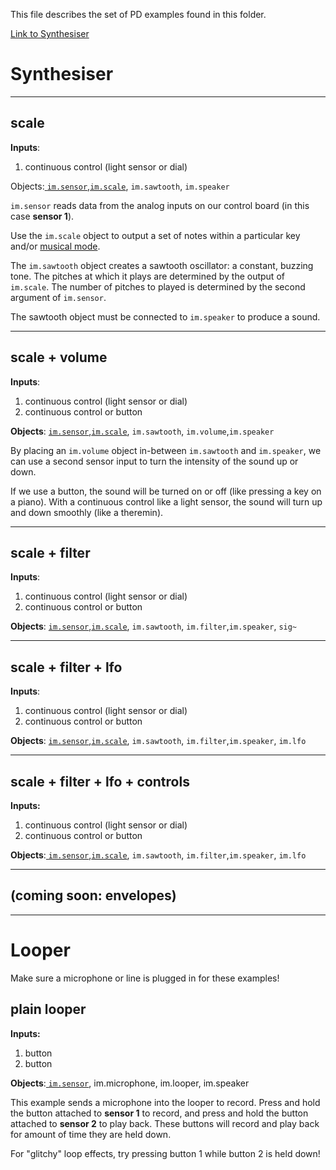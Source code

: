 This file describes the set of PD examples found in this folder.

[Link to Synthesiser](#Synthesiser)

# Synthesiser

---



## scale

**Inputs**: 

1. continuous control (light sensor or dial)

Objects:[ `im.sensor`](im-objects.md#imsensor),[`im.scale`](im-objects.md#imscale), `im.sawtooth`, `im.speaker`

`im.sensor` reads data from the analog inputs on our control board (in this case **sensor 1**).

Use the `im.scale` object to output a set of notes within a particular key and/or [musical mode](https://blog.landr.com/music-modes/).

The `im.sawtooth` object creates a sawtooth oscillator: a constant, buzzing tone. The pitches at which it plays are determined by the output of `im.scale`.  The number of pitches to played is determined by the second argument of `im.sensor`.

The sawtooth object must be connected to `im.speaker` to produce a sound.

___



## scale + volume

**Inputs**: 

1. continuous control (light sensor or dial)
2. continuous control or button

**Objects**: [ `im.sensor`](im-objects.md#imsensor),[`im.scale`](im-objects.md#imscale), `im.sawtooth`, `im.volume`,`im.speaker`

By placing an `im.volume` object in-between `im.sawtooth` and `im.speaker`, we can use a second sensor input to turn the intensity of the sound up or down.

If we use a button, the sound will be turned on or off (like pressing a key on a piano).  With a continuous control like a light sensor, the sound will turn up and down smoothly (like a theremin).

------



## scale + filter

**Inputs**: 

1. continuous control (light sensor or dial)
2. continuous control or button

**Objects**: [ `im.sensor`](im-objects.md#imsensor),[`im.scale`](im-objects.md#imscale), `im.sawtooth`, `im.filter`,`im.speaker`, `sig~`

------



## scale + filter + lfo

**Inputs**: 

1. continuous control (light sensor or dial)
2. continuous control or button

**Objects**: [ `im.sensor`](im-objects.md#imsensor),[`im.scale`](im-objects.md#imscale), `im.sawtooth`, `im.filter`,`im.speaker`, `im.lfo`

------



## scale + filter + lfo + controls

**Inputs:** 

1. continuous control (light sensor or dial)
2. continuous control or button

**Objects**:[ `im.sensor`](im-objects.md#imsensor),[`im.scale`](im-objects.md#imscale), `im.sawtooth`, `im.filter`,`im.speaker`, `im.lfo`

------



## (coming soon: envelopes)

------



# Looper

Make sure a microphone or line is plugged in for these examples!

## plain looper

**Inputs:** 

1. button
2. button

**Objects**:[ `im.sensor`](im-objects.md#imsensor), im.microphone, im.looper, im.speaker

This example sends a microphone into the looper to record. Press and hold the button attached to **sensor 1** to record, and press and hold the button attached to **sensor 2** to play back.  These buttons will record and play back for amount of time they are held down.

For "glitchy" loop effects, try pressing button 1 while button 2 is held down!